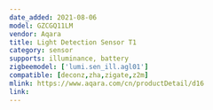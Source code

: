 ```yaml
---
date_added: 2021-08-06
model: GZCGQ11LM
vendor: Aqara
title: Light Detection Sensor T1
category: sensor
supports: illuminance, battery
zigbeemodel: ['lumi.sen_ill.agl01']
compatible: [deconz,zha,zigate,z2m]
mlink: https://www.aqara.com/cn/productDetail/d16
link: 
---
```


